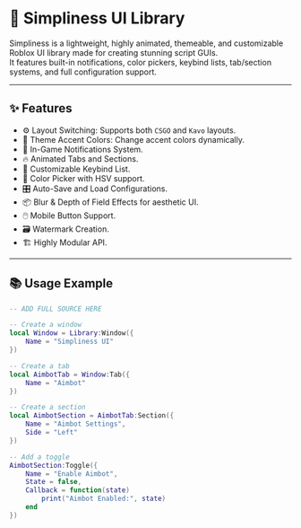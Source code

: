 # 🌟 Simpliness UI Library

Simpliness is a lightweight, highly animated, themeable, and customizable Roblox UI library made for creating stunning script GUIs.  
It features built-in notifications, color pickers, keybind lists, tab/section systems, and full configuration support.

---

## ✨ Features

- ⚙️ Layout Switching: Supports both `CSGO` and `Kavo` layouts.
- 🎨 Theme Accent Colors: Change accent colors dynamically.
- 🔔 In-Game Notifications System.
- 🔥 Animated Tabs and Sections.
- 🎯 Customizable Keybind List.
- 🎨 Color Picker with HSV support.
- 🎛️ Auto-Save and Load Configurations.
- 📦 Blur & Depth of Field Effects for aesthetic UI.
- 🖱️ Mobile Button Support.
- 🗃️ Watermark Creation.
- 🏗️ Highly Modular API.

---

## 📚 Usage Example

```lua
-- ADD FULL SOURCE HERE

-- Create a window
local Window = Library:Window({
    Name = "Simpliness UI"
})

-- Create a tab
local AimbotTab = Window:Tab({
    Name = "Aimbot"
})

-- Create a section
local AimbotSection = AimbotTab:Section({
    Name = "Aimbot Settings",
    Side = "Left"
})

-- Add a toggle
AimbotSection:Toggle({
    Name = "Enable Aimbot",
    State = false,
    Callback = function(state)
        print("Aimbot Enabled:", state)
    end
})
